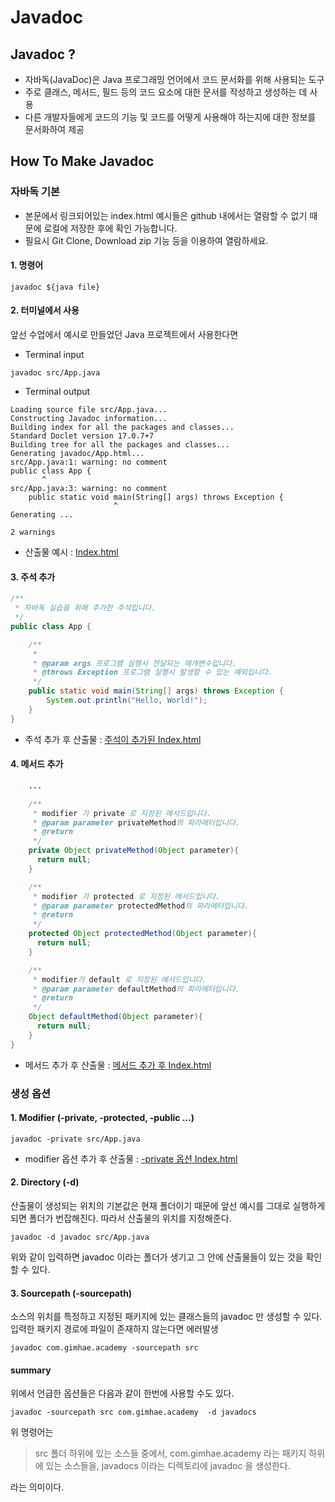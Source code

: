 # Javadoc

## Javadoc ?

- 자바독(JavaDoc)은 Java 프로그래밍 언어에서 코드 문서화를 위해 사용되는 도구   
- 주로 클래스, 메서드, 필드 등의 코드 요소에 대한 문서를 작성하고 생성하는 데 사용  
- 다른 개발자들에게 코드의 기능 및 코드를 어떻게 사용해야 하는지에 대한 정보를 문서화하여 제공

## How To Make Javadoc

### 자바독 기본

- 본문에서 링크되어있는 index.html 예시들은 github 내에서는 열람할 수 없기 때문에 로컬에 저장한 후에 확인 가능합니다.
- 필요시 Git Clone, Download zip 기능 등을 이용하여 열람하세요.


#### 1. 명령어
```
javadoc ${java file}
```

#### 2. 터미널에서 사용
앞선 수업에서 예시로 만들었던 Java 프로젝트에서 사용한다면

- Terminal input
```terminal
javadoc src/App.java
```

- Terminal output
```terminal
Loading source file src/App.java...
Constructing Javadoc information...
Building index for all the packages and classes...
Standard Doclet version 17.0.7+7
Building tree for all the packages and classes...
Generating javadoc/App.html...
src/App.java:1: warning: no comment
public class App {
       ^
src/App.java:3: warning: no comment
    public static void main(String[] args) throws Exception {
                       ^
Generating ...

2 warnings
```

- 산출물 예시 : 
<a href="./etc/javadoc/index01.html" target="_blank">Index.html</a>

#### 3. 주석 추가
```java
/**
 * 자바독 실습을 위해 추가한 주석입니다.
 */
public class App {

    /**
     * 
     * @param args 프로그램 실행시 전달되는 매개변수입니다.
     * @throws Exception 프로그램 실행시 발생할 수 있는 예외입니다.
     */
    public static void main(String[] args) throws Exception {
        System.out.println("Hello, World!");
    }
}
```

- 주석 추가 후 산출물 : 
<a href="./etc/javadoc/index02.html" target="_blank">주석이 추가된 Index.html</a>

#### 4. 메서드 추가

```java
    ...

    /**
     * modifier 가 private 로 지정된 메서드입니다.
     * @param parameter privateMethod의 파라메터입니다.
     * @return
     */
    private Object privateMethod(Object parameter){
      return null;
    }

    /**
     * modifier 가 protected 로 지정된 메서드입니다. 
     * @param parameter protectedMethod의 파라메터입니다.
     * @return
     */
    protected Object protectedMethod(Object parameter){
      return null;
    }

    /**
     * modifier가 default 로 지정된 메서드입니다.
     * @param parameter defaultMethod의 파라메터입니다.
     * @return
     */
    Object defaultMethod(Object parameter){
      return null;
    }
}
```

- 메서드 추가 후 산출물 : 
<a href="./etc/javadoc/index03.html" target="_blank">메서드 추가 후 Index.html</a>

### 생성 옵션

#### 1. Modifier (-private, -protected, -public ...)
```terminal
javadoc -private src/App.java
```

- modifier 옵션 추가 후 산출물 : <a href="./etc/javadoc/index04.html" target="_blank">-private 옵션 Index.html</a>

#### 2. Directory (-d)

산출물이 생성되는 위치의 기본값은 현재 폴더이기 때문에 앞선 예시를 그대로 실행하게 되면 폴더가 번잡해진다. 따라서 산출물의 위치를 지정해준다.

```terminal
javadoc -d javadoc src/App.java
```

위와 같이 입력하면 javadoc 이라는 폴더가 생기고 그 안에 산출물들이 있는 것을 확인할 수 있다.

#### 3. Sourcepath (-sourcepath)

소스의 위치를 특정하고 지정된 패키지에 있는 클래스들의 javadoc 만 생성할 수 있다. 
입력한 패키지 경로에 파일이 존재하지 않는다면 에러발생

```terminal
javadoc com.gimhae.academy -sourcepath src
```

#### summary

위에서 언급한 옵션들은 다음과 같이 한번에 사용할 수도 있다.

```terminal
javadoc -sourcepath src com.gimhae.academy  -d javadocs
```
위 명령어는   

>src 폴더 하위에 있는 소스들 중에서,
com.gimhae.academy 라는 패키지 하위에 있는 소스들을,
javadocs 이라는 디렉토리에 javadoc 을 생성한다.   

라는 의미이다.
